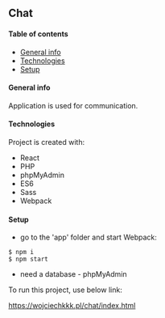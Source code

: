 ## Chat
#### Table of contents
* [General info](#general-info)
* [Technologies](#technologies)
* [Setup](#setup)

#### General info
Application is used for communication. 

	
#### Technologies
Project is created with:
* React
* PHP
* phpMyAdmin
* ES6
* Sass
* Webpack

	
#### Setup

- go to the 'app' folder and start Webpack:
```
$ npm i
$ npm start
```
- need a database - phpMyAdmin

To run this project, use below link:

https://wojciechkkk.pl/chat/index.html

